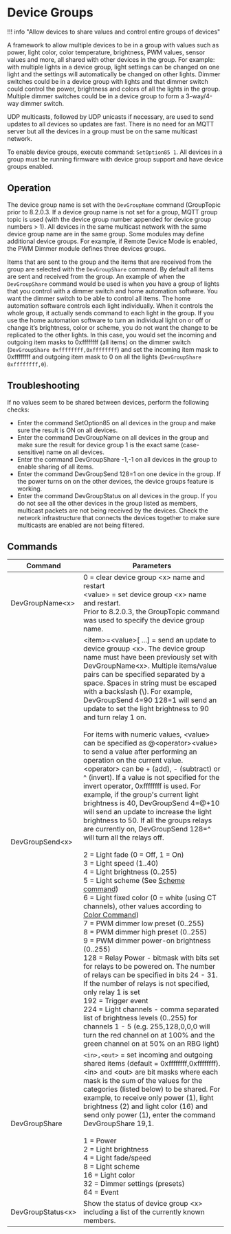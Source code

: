 # Device Groups

!!! info "Allow devices to share values and control entire groups of devices"

A framework to allow multiple devices to be in a group with values such as power, light color, color temperature, brightness, PWM values, sensor values and more, all shared with other devices in the group. For example: with multiple lights in a device group, light settings can be changed on one light and the settings will automatically be changed on  other lights. Dimmer switches could be in a device group with lights and that dimmer switch could control the power, brightness and colors of all the lights in the group. Multiple dimmer switches could be in a device group to form a 3-way/4-way dimmer switch.

UDP multicasts, followed by UDP unicasts if necessary, are used to send updates to all devices so updates are fast. There is no need for an MQTT server but all the devices in a group must be on the same multicast network.

To enable device groups, execute command:  `SetOption85 1`. All devices in a group must be running firmware with device group support and have device groups enabled.

## Operation

The device group name is set with the `DevGroupName` command (GroupTopic prior to 8.2.0.3. If a device group name is not set for a group, MQTT group topic is used (with the device group number appended for device group numbers > 1). All devices in the same multicast network with the same device group name are in the same group. Some modules may define additional device groups. For example, if Remote Device Mode is enabled, the PWM Dimmer module defines three devices groups.

Items that are sent to the group and the items that are received from the group are selected with the `DevGroupShare` command. By default all items are sent and received from the group. An example of when the `DevGroupShare` command would be used is when you have a group of lights that you control with a dimmer switch and home automation software. You want the dimmer switch to be able to control all items. The home automation software controls each light individually. When it controls the whole group, it actually sends command to each light in the group. If you use the home automation software to turn an individual light on or off or change it’s brightness, color or scheme, you do not want the change to be replicated to the other lights. In this case, you would set the incoming and outgoing item masks to 0xffffffff (all items) on the dimmer switch (`DevGroupShare 0xffffffff,0xffffffff`) and set the incoming item mask to 0xffffffff and outgoing item mask to 0 on all the lights (`DevGroupShare 0xffffffff,0`).

## Troubleshooting

If no values seem to be shared between devices, perform the following checks:
<ul>
<li>Enter the command SetOption85 on all devices in the group and make sure the result is ON on all devices.
<li>Enter the command DevGroupName on all devices in the group and make sure the result for device group 1 is the exact same (case-sensitive) name on all devices.
<li>Enter the command DevGroupShare -1,-1 on all devices in the group to enable sharing of all items.
<li>Enter the command DevGroupSend 128=1 on one device in the group. If the power turns on on the other devices, the device groups feature is working.
<li>Enter the command DevGroupStatus on all devices in the group. If you do not see all the other devices in the group listed as members, multicast packets are not being received by the devices. Check the network infrastructure that connects the devices together to make sure multicasts are enabled are not being filtered.
</ul>

## Commands

| Command | Parameters|
| --- | --- |
|DevGroupName<x\>|0 = clear device group <x\> name and restart<br><value\> = set device group <x\> name and restart.<br>Prior to 8.2.0.3, the GroupTopic command was used to specify the device group name.
|DevGroupSend<x\>|<item\>=<value\>[ ...] = send an update to device grouup <x\>. The device group name must have been previously set with DevGroupName<x\>. Multiple items/value pairs can be specified separated by a space. Spaces in string must be escaped with a backslash (\\). For example, DevGroupSend 4=90 128=1 will send an update to set the light brightness to 90 and turn relay 1 on.<br><br>For items with numeric values, <value\> can be specified as @<operator\><value\> to send a value after performing an operation on the current value. <operator\> can be + (add), - (subtract) or ^ (invert). If a value is not specified for the invert operator, 0xffffffff is used. For example, if the group's current light brightness is 40, DevGroupSend 4=@+10 will send an update to increase the light brightness to 50. If all the groups relays are currently on, DevGroupSend 128=^ will turn all the relays off.<br><br>2 = Light fade (0 = Off, 1 = On)<br>3 = Light speed (1..40)<br>4 = Light brightness (0..255)<br>5 = Light scheme (See [Scheme command](/docs/Commands/#scheme)</a>)<br>6 = Light fixed color (0 = white (using CT channels), other values according to [Color Command](/docs/Commands/#color)</a>)<br>7 = PWM dimmer low preset (0..255)<br>8 = PWM dimmer high preset (0..255)<br>9 = PWM dimmer power-on brightness (0..255)<br>128 = Relay Power - bitmask with bits set for relays to be powered on. The number of relays can be specified in bits 24 - 31. If the number of relays is not specified, only relay 1 is set<br>192 = Trigger event<br>224 = Light channels - comma separated list of brightness levels (0..255) for channels 1 - 5 (e.g. 255,128,0,0,0  will turn the red channel on at 100% and the green channel on at 50% on an RBG light)
|DevGroupShare|`<in>,<out>` = set incoming and outgoing shared items (default = 0xffffffff,0xffffffff). <in\> and <out\> are bit masks where each mask is the sum of the values for the categories (listed below) to be shared. For example, to receive only power (1), light brightness (2) and light color (16) and send only power (1), enter the command DevGroupShare 19,1.<br><br>1 = Power<br>2 = Light brightness<br>4 = Light fade/speed<br>8 = Light scheme<br>16 = Light color<br>32 = Dimmer settings (presets)<br>64 = Event
|DevGroupStatus<x\>|Show the status of device group <x\> including a list of the currently known members.
